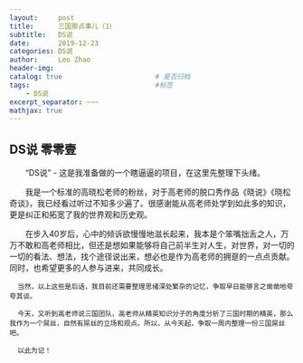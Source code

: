 ```yaml
---
layout:     post                   
title:      三国那点事儿（1） 
subtitle:   DS说  
date:       2019-12-23
categories: DS说
author:     Leo Zhao
header-img: 
catalog: true                       # 是否归档
tags:                               #标签
    - DS说
excerpt_separator: ~~~ 
mathjax: true
---
```


## DS说 零零壹

  “DS说” - 这是我准备做的一个瞎逼逼的项目，在这里先整理下头绪。

​  我是一个标准的高晓松老师的粉丝，对于高老师的脱口秀作品《晓说》《晓松奇谈》，我已经看过听过不知多少遍了。很感谢能从高老师处学到如此多的知识，更是纠正和拓宽了我的世界观和历史观。

​  在步入40岁后，心中的倾诉欲慢慢地滋长起来，我本是个笨嘴拙舌之人，万万不敢和高老师相比，但还是想如果能够将自己前半生对人生，对世界，对一切的一切的看法、想法，找个途径说出来，想必也是作为高老师的拥趸的一点点贡献。同时，也希望更多的人参与进来，共同成长。
~~~
​  当然，以上这些是后话，我目前还需要整理思绪深处繁杂的记忆，争取早日能够言之凿凿地夸夸其谈。

​  今天，又听到高老师说三国团队，高老师从精英知识分子的角度分析了三国时期的精英，那么我作为一个屌丝，自然有屌丝的立场和观点。所以，从今天起，争取一周内整理一份三国屌丝吧。

​  以此为记！